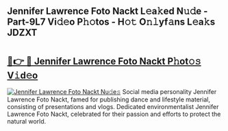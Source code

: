 ## Jennifer Lawrence Foto Nackt L𝚎a𝚔ed N𝚞𝚍e - Part-9L7 Vi𝚍𝚎o P𝚑𝚘tos - H𝚘𝚝 O𝚗𝚕yf𝚊ns L𝚎a𝚔s JDZXT

# <h2><a href="http://kf273bi.oniu.top/?m=Jennifer+Lawrence+Foto+Nackt">🔗👉 🔴 Jennifer Lawrence Foto Nackt P𝚑ot𝚘𝚜 V𝚒d𝚎o</a></h2>

[![Jennifer Lawrence Foto Nackt Nu𝚍e𝚜](https://i.imgur.com/0qMVB7G.gif)](http://kf273bi.oniu.top/?m=Jennifer+Lawrence+Foto+Nackt)
Social media personality Jennifer Lawrence Foto Nackt, famed for publishing dance and lifestyle material, consisting of presentations and vlogs. Dedicated environmentalist Jennifer Lawrence Foto Nackt, celebrated for their passion and efforts to protect the natural world.  
